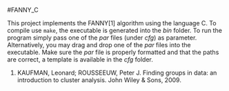 #FANNY_C

This project implements the FANNY[1] algorithm using the language C. To compile use `make`, the executable is generated into the _bin_ folder. To run the program simply pass one of the _par_ files (under _cfg_) as parameter. Alternatively, you may drag and drop one of the _par_ files into the executable.
Make sure the _par_ file is properly formatted and that the paths are correct, a template is available in the _cfg_ folder.

1. KAUFMAN, Leonard; ROUSSEEUW, Peter J. Finding groups in data: an introduction to cluster analysis. John Wiley & Sons, 2009.
